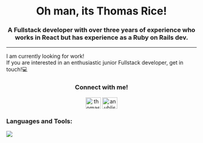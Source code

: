 <h1 align="center">Oh man, its Thomas Rice!</h1>
<h3 align="center">A Fullstack developer with over three years of experience who works in React but has experience as a Ruby on Rails dev.</h3>

<hr/>

<div align="start">
  <p>
    I am currently looking for work!<br/>
    If you are interested in an enthusiastic junior Fullstack developer, get in touch!💻
  </p>

<h3 align="center">Connect with me!</h3>
<div align="center">
  <a href="https://linkedin.com/in/thomas-rice-webdev" target="blank"><img align="center" src="https://raw.githubusercontent.com/rahuldkjain/github-profile-readme-generator/master/src/images/icons/Social/linked-in-alt.svg" alt="thomas-rice-webdev" height="30" width="40" /></a>
  <a href="https://instagram.com/anubliss_" target="blank"><img align="center" src="https://raw.githubusercontent.com/rahuldkjain/github-profile-readme-generator/master/src/images/icons/Social/instagram.svg" alt="anubliss_" height="30" width="40" /></a>
</div>

<h3 align="left">Languages and Tools:</h3>
<img src="https://skillicons.dev/icons?i=react,remix,ts,ruby,rails,html,scss,vite,vitest,figma,netlify,heroku,postman,postgres" />

